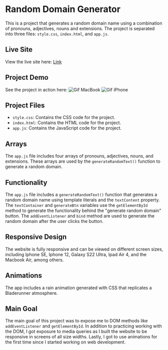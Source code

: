 # Random Domain Generator

This is a project that generates a random domain name using a combination of pronouns, adjectives, nouns and extensions. The project is separated into three files: `style.css`, `index.html`, and `app.js`.

## Live Site
View the live site here: [Link](https://husseinserhan.github.io/GoDaddy_Clone_Domain_Generator/)

## Project Demo
See the project in action here: 
![Gif MacBook](GoDaddyCloneMacBook.gif)
![Gif iPhone](GoDaddyCloneiPhone.gif)

## Project Files
- `style.css`: Contains the CSS code for the project.
- `index.html`: Contains the HTML code for the project.
- `app.js`: Contains the JavaScript code for the project.

## Arrays
The `app.js` file includes four arrays of pronouns, adjectives, nouns, and extensions. These arrays are used by the `generateRandomText()` function to generate a random domain.

## Functionality
The `app.js` file includes a `generateRandomText()` function that generates a random domain name using template literals and the `textContent` property. The `textContainer` and `generateBtn` variables use the `getElementById` method to generate the functionality behind the "generate random domain" button. The `addEventListener` and `bind` method are used to generate the random domain after the user clicks the button.

## Responsive Design
The website is fully responsive and can be viewed on different screen sizes, including Iphone SE, Iphone 12, Galaxy S22 Ultra, Ipad Air 4, and the Macbook Air, among others.

## Animations
The app includes a rain animation generated with CSS that replicates a Bladerunner atmosphere.

## Main Goal
The main goal of this project was to expose me to DOM methods like `addEventListener` and `getElementById`. In addition to practicing working with the DOM, I got exposure to media queries as I built the website to be responsive in screens of all size widths. Lastly, I got to use animations for the first time since I started working on web development.
